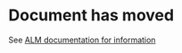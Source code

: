 # Document has moved
See [ALM documentation for information](http://go.microsoft.com/fwlink/?LinkID=692058)